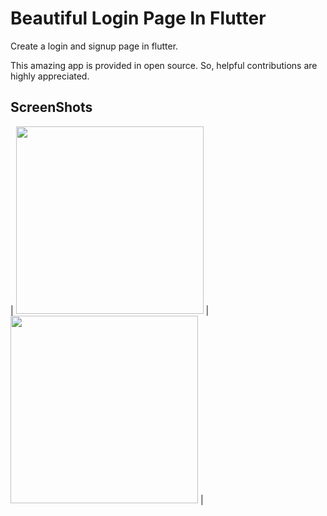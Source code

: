 # Beautiful Login Page In Flutter

Create a login and signup page in flutter.

This amazing app is provided in open source. So, helpful contributions are highly appreciated.

## ScreenShots


| <img src="screenshots/login.jpg"  width="300"/> | <img src="screenshots/register.jpg" width="300"/>  |




